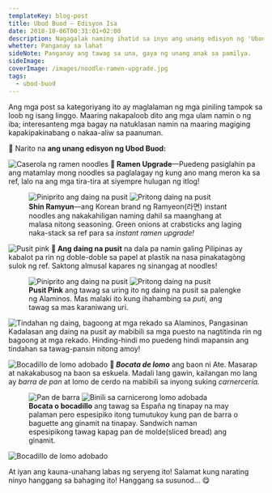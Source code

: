 ```yaml
---
templateKey: blog-post
title: Ubod Buod — Edisyon Isa
date: 2018-10-06T00:31:01+02:00
description: Nagagalak naming ihatid sa inyo ang unang edisyon ng 'Ubod Buod'.
whetter: Panganay sa lahat
sideNote: Panganay ang tawag sa una, gaya ng unang anak sa pamilya.
sideImage:
coverImage: /images/noodle-ramen-upgrade.jpg
tags:
  - ubod-buod
---
```


Ang mga post sa kategoriyang ito ay maglalaman ng mga piniling tampok sa loob ng isang linggo. Maaring nakapaloob dito ang mga ulam namin o ng iba; interesanteng mga bagay na natuklasan namin na maaring magiging kapakipakinabang o nakaa-aliw sa paanuman.

🎉 Narito na **ang unang edisyon ng Ubod Buod:**

![Caserola ng ramen noodles](/images/ramen-pot.jpg)
**🍜 Ramen Upgrade**—Puedeng pasiglahin pa ang matamlay mong noodles sa paglalagay ng kung ano mang meron ka sa ref, lalo na ang mga tira-tira at siyempre hulugan ng itlog!
<figure class="two-up">
  <img src="/images/noodle-ramen-open.jpg" alt="Piniprito ang daing na pusit">
  <img src="/images/green-onions-palito-mar.jpg" alt="Pritong daing na pusit">
  <figcaption>
    <strong>Shin Ramyun</strong>—ang Korean brand ng Ramyeon(라면) instant noodles ang nakakahiligan naming dahil sa maanghang at malasa nitong seasoning. Green onions at crabsticks ang laging naka-stack sa ref para sa <em>instant ramen upgrade!</em>
  </figcaption>
</figure>

![Pusit pink](/images/pusit-pink-daing-supot.jpg)
**🦑 Ang daing na pusit** na dala pa namin galing Pilipinas ay kabalot pa rin ng doble-doble sa papel at plastik na nasa pinakatagòng sulok ng ref. Saktong almusal kapares ng sinangag at noodles!
<figure class="two-up">
  <img src ="/images/pusit-daing-pinirito.jpg" alt="Piniprito ang daing na pusit">
  <img src ="/images/dried-pusit-fried.jpg" alt="Pritong daing na pusit">
  <figcaption>
    <strong>Pusit Pink</strong> ang tawag sa uring ito ng daing na pusit sa palengke ng Alaminos. Mas malaki ito kung ihahambing sa <em>puti,</em> ang tawag sa mas karaniwang uri.
  </figcaption>
</figure>

![Tindahan ng daing, bagoong at mga rekado sa Alaminos, Pangasinan](/images/daing-bagoong-tindahan.jpg)
Kadalasan ang daing na pusit ay mabibili sa mga puesto na nagtitinda rin ng bagoong at mga rekado. Hinding-hindi mo puedeng hindi mapansin ang tindahan sa tawag-pansin nitong amoy!

![Bocadillo de lomo adobado](/images/baon-ni-ate-lomo.jpg)
**🥖 _Bocata de lomo_** ang baon ni Ate. Masarap at nakakabusog na baon sa eskuela. Madali lang gawin, kailangan mo lang ay _barra de pan_ at lomo de cerdo na mabibili sa inyong suking _carnercería._
<figure class="two-up">
  <img src="/images/pan-de-barra.jpg" alt="Pan de barra">
  <img src="/images/lomo-adobada-slices.jpg" alt="Binili sa carnicerong lomo adobada">
  <figcaption>
    <strong>Bocata o bocadillo</strong> ang tawag sa España ng tinapay na may palaman pero espesipiko itong tumutukoy kung pan de barra o baguette ang ginamit na tinapay. Sandwich naman espesipikong tawag kapag pan de molde(sliced bread) ang ginamit.
  </figcaption>
</figure>

![Bocadillo de lomo adobado](/images/baon-ni-ate-bocata-lomo.jpg)

At iyan ang kauna-unahang labas ng seryeng ito! Salamat kung narating ninyo hanggang sa bahaging ito! Hanggang sa susunod… 😋


